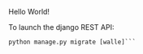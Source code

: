 Hello World!

To launch the django REST API:

````python manage.py makemigrations [walle]
python manage.py migrate [walle]```
````
